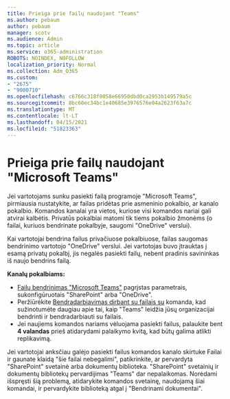 ```yaml
---
title: Prieiga prie failų naudojant "Teams"
ms.author: pebaum
author: pebaum
manager: scotv
ms.audience: Admin
ms.topic: article
ms.service: o365-administration
ROBOTS: NOINDEX, NOFOLLOW
localization_priority: Normal
ms.collection: Adm_O365
ms.custom:
- "2675"
- "9000710"
ms.openlocfilehash: c6766c318f0058e66950dbd0ca2953b149579a5c
ms.sourcegitcommit: 8bc60ec34bc1e40685e3976576e04a2623f63a7c
ms.translationtype: MT
ms.contentlocale: lt-LT
ms.lasthandoff: 04/15/2021
ms.locfileid: "51823363"
---
```

# <a name="accessing-files-in-microsoft-teams"></a>Prieiga prie failų naudojant "Microsoft Teams"

Jei vartotojams sunku pasiekti failą programoje "Microsoft Teams", pirmiausia nustatykite, ar failas pridėtas prie asmeninio pokalbio, ar kanalo pokalbio. Komandos kanalai yra vietos, kuriose visi komandos nariai gali atvirai kalbėtis. Privatūs pokalbiai matomi tik tiems pokalbio žmonėms (o failai, kuriuos bendrinate pokalbyje, saugomi "OneDrive" verslui).

Kai vartotojai bendrina failus privačiuose pokalbiuose, failas saugomas bendrinimo vartotojo "OneDrive" verslui. Jei vartotojas buvo įtrauktas į esamą privatų pokalbį, jis negalės pasiekti failų, nebent pradinis savininkas iš naujo bendrins failą.    

**Kanalų pokalbiams:**

- [Failų bendrinimas "Microsoft Teams"](https://docs.microsoft.com/MicrosoftTeams/sharing-files-in-teams) pagrįstas parametrais, sukonfigūruotais "SharePoint" arba "OneDrive". 
- Peržiūrėkite [Bendradarbiavimas dirbant su failais su](https://support.office.com/article/Collaborate-on-files-with-your-Team-9b200289-dbac-4823-85bd-628a5c7bb0ae) komanda, kad sužinotumėte daugiau apie tai, kaip "Teams" leidžia jūsų organizacijai bendrinti ir bendradarbiauti su failais. 
- Jei naujiems komandos nariams vėluojama pasiekti failus, palaukite bent **4 valandas** prieš atidarydami palaikymo kvitą, kad būtų galima atlikti replikavimą. 

Jei vartotojai anksčiau galėjo pasiekti failus komandos kanalo skirtuke Failai ir gaunate klaidą "šie failai nebegalimi", patikrinkite, ar pervardyta "SharePoint" svetainė arba dokumentų biblioteka. "SharePoint" svetainių ir dokumentų bibliotekų pervardijimas "Teams" dar nepalaikomas. Norėdami išspręsti šią problemą, atidarykite komandos svetainę, naudojamą šiai komandai, ir pervardykite biblioteką atgal į "Bendrinami dokumentai".